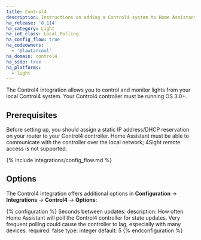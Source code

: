 ```yaml
---
title: Control4
description: Instructions on adding a Control4 system to Home Assistant.
ha_release: '0.114'
ha_category: Light
ha_iot_class: Local Polling
ha_config_flow: true
ha_codeowners:
  - '@lawtancool'
ha_domain: control4
ha_ssdp: true
ha_platforms:
  - light
---
```


The Control4 integration allows you to control and monitor lights from your local Control4 system. Your Control4 controller must be running OS 3.0+.

## Prerequisites

Before setting up, you should assign a static IP address/DHCP reservation on your router to your Control4 controller. Home Assistant must be able to communicate with the controller over the local network; 4Sight remote access is not supported.

{% include integrations/config_flow.md %}
## Options

The Control4 integration offers additional options in **Configuration** -> **Integrations** -> **Control4** -> **Options**:

{% configuration %}
Seconds between updates:
  description: How often Home Assistant will poll the Control4 controller for state updates. Very frequent polling could cause the controller to lag, especially with many devices.
  required: false
  type: integer
  default: 5
{% endconfiguration %}
